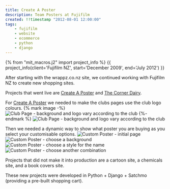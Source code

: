 ```yaml
---
title: Create A Poster
description: Team Posters at Fujifilm
created: !!timestamp "2012-08-01 12:00:00"
tags:
    - fujifilm
    - website
    - ecommerce
    - python
    - django
---
```

{% from "mit_macros.j2" import project_info %}
{{ project_info(client='Fujifilm NZ', start='December 2009', end='July 2012') }}


After starting with the wrappz.co.nz site, we continued working with Fujifilm NZ
to create new shopping sites.
<!--more-->

Projects that went live are [Create A Poster](http://afl.createaposter.com.au)
and [The Corner Dairy](http://www.thecornerdairy.co.nz).

For [Create A Poster](http://afl.createaposter.com.au) we needed to make the clubs pages use the club logo
colours.
{% mark image -%}
![Club Page - background and logo vary according to the club](/media/images/createaposter.com.au-cats.png)
{%- endmark %}
![Club Page - background and logo vary according to the club]([[!!images/createaposter.com.au-suns.png]])

Then we needed a dynamic way to show what poster you are buying as you select your customisable options.
![Custom Poster - initial page]([[!!images/createaposter.com.au-bartel.png]])
![Custom Poster - choose a background]([[!!images/createaposter.com.au-bartel-bkg.png]])
![Custom Poster - choose a style for the name]([[!!images/createaposter.com.au-bartel-name.png]])
![Custom Poster - choose another combination]([[!!images/createaposter.com.au-bartel-other.png]])


Projects that did not make it into production are a cartoon site, a chemicals site, and a book covers site.

These new projects were developed in Python + Django + Satchmo (providing
a pre-built shopping cart).

